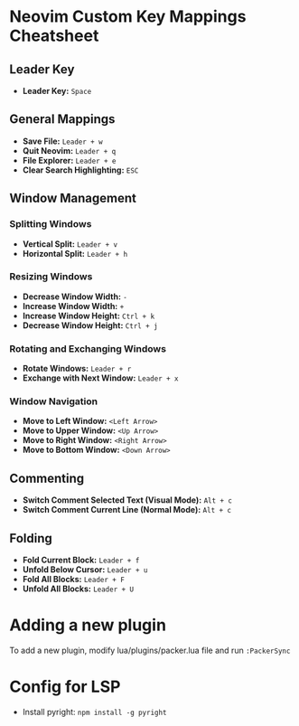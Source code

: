# Neovim Custom Key Mappings Cheatsheet

## Leader Key

- **Leader Key:** `Space`

## General Mappings

- **Save File:** `Leader + w`
- **Quit Neovim:** `Leader + q`
- **File Explorer:** `Leader + e`
- **Clear Search Highlighting:** `ESC`

## Window Management

### Splitting Windows

- **Vertical Split:** `Leader + v`
- **Horizontal Split:** `Leader + h`

### Resizing Windows

- **Decrease Window Width:** `-`
- **Increase Window Width:** `+`
- **Increase Window Height:** `Ctrl + k`
- **Decrease Window Height:** `Ctrl + j`

### Rotating and Exchanging Windows

- **Rotate Windows:** `Leader + r`
- **Exchange with Next Window:** `Leader + x`

### Window Navigation

- **Move to Left Window:** `<Left Arrow>`
- **Move to Upper Window:** `<Up Arrow>`
- **Move to Right Window:** `<Right Arrow>`
- **Move to Bottom Window:** `<Down Arrow>`

## Commenting

- **Switch Comment Selected Text (Visual Mode):** `Alt + c`
- **Switch Comment Current Line (Normal Mode):** `Alt + c`

## Folding

- **Fold Current Block:** `Leader + f`
- **Unfold Below Cursor:** `Leader + u`
- **Fold All Blocks:** `Leader + F`
- **Unfold All Blocks:** `Leader + U`

# Adding a new plugin
To add a new plugin, modify lua/plugins/packer.lua file and run `:PackerSync`

# Config for LSP
- Install pyright:
`npm install -g pyright`
